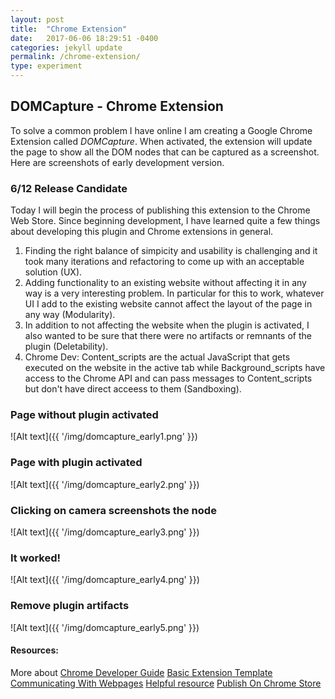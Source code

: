 ```yaml
---
layout: post
title:  "Chrome Extension"
date:   2017-06-06 18:29:51 -0400
categories: jekyll update
permalink: /chrome-extension/
type: experiment
---
```

## DOMCapture - Chrome Extension

To solve a common problem I have online I am creating a Google Chrome Extension called *DOMCapture*. 
When activated, the extension will update the page to show all the DOM nodes that can be captured
as a screenshot. Here are screenshots of early development version.

### 6/12 Release Candidate
Today I will begin the process of publishing this extension to the Chrome Web Store. Since beginning
development, I have learned quite a few things about developing this plugin and Chrome extensions in
general.

 1. Finding the right balance of simpicity and usability is challenging and it took many iterations
and refactoring to come up with an acceptable solution (UX).
 2. Adding functionality to an existing website without affecting it in any way is a very interesting
problem. In particular for this to work, whatever UI I add to the existing website cannot affect
the layout of the page in any way (Modularity).
 3. In addition to not affecting the website when the plugin is activated, I also wanted to be sure that
there were no artifacts or remnants of the plugin (Deletability).
 4. Chrome Dev: Content_scripts are the actual JavaScript that gets executed on the website in the active tab while
Background_scripts have access to the Chrome API and can pass messages to 
Content_scripts but don't have direct acceess to them (Sandboxing).


### Page without plugin activated
![Alt text]({{ '/img/domcapture_early1.png' }})

### Page with plugin activated
![Alt text]({{ '/img/domcapture_early2.png' }})

### Clicking on camera screenshots the node
![Alt text]({{ '/img/domcapture_early3.png' }})

### It worked!
![Alt text]({{ '/img/domcapture_early4.png' }})

### Remove plugin artifacts
![Alt text]({{ '/img/domcapture_early5.png' }})

#### Resources:
More about [Chrome Developer Guide][chrome-dev]
[Basic Extension Template][make-red]
[Communicating With Webpages][cross-origin]
[Helpful resource][helpful-resource]
[Publish On Chrome Store][chrome-publish]


[chrome-dev]: https://developer.chrome.com/extensions/devguide
[make-red]: https://chromium.googlesource.com/chromium/src/+/master/chrome/common/extensions/docs/examples/api/browserAction/make_page_red/
[cross-origin]: https://stackoverflow.com/questions/4976996/chromes-tabs-executescript-passing-parameters-and-using-libraries#answer-4979785
[helpful-resource]: https://robots.thoughtbot.com/how-to-make-a-chrome-extension
[chrome-publish]: https://developer.chrome.com/webstore/publish
